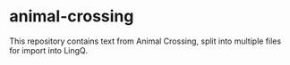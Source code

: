# animal-crossing
This repository contains text from Animal Crossing, split into multiple files for import into LingQ.
